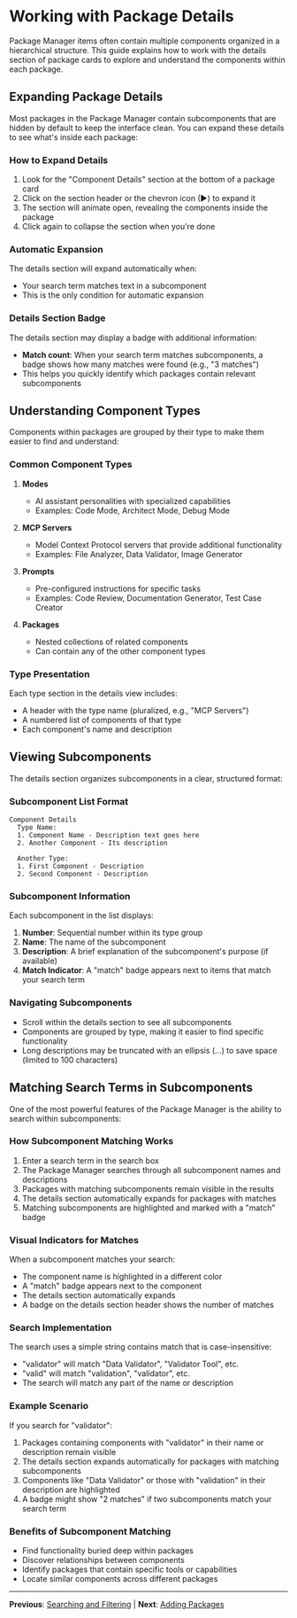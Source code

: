 # Working with Package Details

Package Manager items often contain multiple components organized in a hierarchical structure. This guide explains how to work with the details section of package cards to explore and understand the components within each package.

## Expanding Package Details

Most packages in the Package Manager contain subcomponents that are hidden by default to keep the interface clean. You can expand these details to see what's inside each package:

### How to Expand Details

1. Look for the "Component Details" section at the bottom of a package card
2. Click on the section header or the chevron icon (▶) to expand it
3. The section will animate open, revealing the components inside the package
4. Click again to collapse the section when you're done

### Automatic Expansion

The details section will expand automatically when:

- Your search term matches text in a subcomponent
- This is the only condition for automatic expansion

### Details Section Badge

The details section may display a badge with additional information:

- **Match count**: When your search term matches subcomponents, a badge shows how many matches were found (e.g., "3 matches")
- This helps you quickly identify which packages contain relevant subcomponents

## Understanding Component Types

Components within packages are grouped by their type to make them easier to find and understand:

### Common Component Types

1. **Modes**

    - AI assistant personalities with specialized capabilities
    - Examples: Code Mode, Architect Mode, Debug Mode

2. **MCP Servers**

    - Model Context Protocol servers that provide additional functionality
    - Examples: File Analyzer, Data Validator, Image Generator

3. **Prompts**

    - Pre-configured instructions for specific tasks
    - Examples: Code Review, Documentation Generator, Test Case Creator

4. **Packages**
    - Nested collections of related components
    - Can contain any of the other component types

### Type Presentation

Each type section in the details view includes:

- A header with the type name (pluralized, e.g., "MCP Servers")
- A numbered list of components of that type
- Each component's name and description

## Viewing Subcomponents

The details section organizes subcomponents in a clear, structured format:

### Subcomponent List Format

```
Component Details
  Type Name:
  1. Component Name - Description text goes here
  2. Another Component - Its description

  Another Type:
  1. First Component - Description
  2. Second Component - Description
```

### Subcomponent Information

Each subcomponent in the list displays:

1. **Number**: Sequential number within its type group
2. **Name**: The name of the subcomponent
3. **Description**: A brief explanation of the subcomponent's purpose (if available)
4. **Match Indicator**: A "match" badge appears next to items that match your search term

### Navigating Subcomponents

- Scroll within the details section to see all subcomponents
- Components are grouped by type, making it easier to find specific functionality
- Long descriptions may be truncated with an ellipsis (...) to save space (limited to 100 characters)

## Matching Search Terms in Subcomponents

One of the most powerful features of the Package Manager is the ability to search within subcomponents:

### How Subcomponent Matching Works

1. Enter a search term in the search box
2. The Package Manager searches through all subcomponent names and descriptions
3. Packages with matching subcomponents remain visible in the results
4. The details section automatically expands for packages with matches
5. Matching subcomponents are highlighted and marked with a "match" badge

### Visual Indicators for Matches

When a subcomponent matches your search:

- The component name is highlighted in a different color
- A "match" badge appears next to the component
- The details section automatically expands
- A badge on the details section header shows the number of matches

### Search Implementation

The search uses a simple string contains match that is case-insensitive:

- "validator" will match "Data Validator", "Validator Tool", etc.
- "valid" will match "validation", "validator", etc.
- The search will match any part of the name or description

### Example Scenario

If you search for "validator":

1. Packages containing components with "validator" in their name or description remain visible
2. The details section expands automatically for packages with matching subcomponents
3. Components like "Data Validator" or those with "validation" in their description are highlighted
4. A badge might show "2 matches" if two subcomponents match your search term

### Benefits of Subcomponent Matching

- Find functionality buried deep within packages
- Discover relationships between components
- Identify packages that contain specific tools or capabilities
- Locate similar components across different packages

---

**Previous**: [Searching and Filtering](./03-searching-and-filtering.md) | **Next**: [Adding Packages](./05-adding-packages.md)

